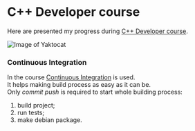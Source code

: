 # C++ Developer course
Here are presented my progress during [C++ Developer course](https://otus.ru/lessons/razrabotchik-c++/).

![Image of Yaktocat](https://user-images.githubusercontent.com/14311484/37817116-0ac857ce-2e8f-11e8-8faf-da7c57abff48.png)

### Continuous Integration
In the course [Continuous Integration](https://github.com/avovana/tasks/blob/master/lesson1cmake/Readme.md) is used.
<br/>It helps making build process as easy as it can be.
<br/>Only *commit push* is required to start whole building process:
1. build project;
2. run tests;
3. make debian package.
